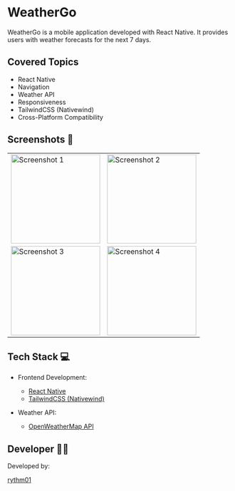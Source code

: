 # WeatherGo

WeatherGo is a mobile application developed with React Native. It provides users with weather forecasts for the next 7 days.

## Covered Topics

- React Native
- Navigation
- Weather API
- Responsiveness
- TailwindCSS (Nativewind)
- Cross-Platform Compatibility

## Screenshots 📱

<table>
  <tr>
    <td><img src="https://github.com/rythm01/WeatherGo/assets/115993280/a9348e50-4154-4ae7-bc3b-70c57f168e4f" alt="Screenshot 1" width="200"></td>
    <td><img src="https://github.com/rythm01/WeatherGo/assets/115993280/13be8256-8bdd-43ed-b31b-b14e26762be3" alt="Screenshot 2" width="200"></td>
  </tr>
  <tr>
    <td><img src="https://github.com/rythm01/WeatherGo/assets/115993280/d0b706e3-dbae-43a8-b826-155558ab7b50" alt="Screenshot 3" width="200"></td>
    <td><img src="https://github.com/rythm01/WeatherGo/assets/115993280/ed4dcdbf-0bd2-4058-8539-64ed40fdf8f5" alt="Screenshot 4" width="200"></td>
  </tr>
</table>


## Tech Stack 💻

- Frontend Development:
  - [React Native](https://reactnative.dev/)
  - [TailwindCSS (Nativewind)](https://github.com/jaredh159/React-Native-Tailwind-Nativewind)
  
- Weather API:
  - [OpenWeatherMap API](https://openweathermap.org/api)

## Developer 👨‍💻

Developed by:

[rythm01](https://github.com/rythm01)
